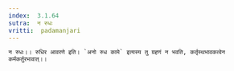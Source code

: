 ```yaml
---
index:  3.1.64
sutra:  न रुधः
vritti:  padamanjari
---
```


	न रुधः।। रुधिर आवरणे इति। `अनो रुध कामे` इत्यस्य तु ग्रहणं न भवति, कर्तृस्थभावकत्वेन कर्मकर्तुरभावात्।।
